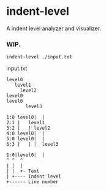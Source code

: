 # indent-level

A indent level analyzer and visualizer.

### WIP.

```
indent-level ./input.txt
```

input.txt
```
level0
   level1
     level2
level0
level0
       level3
```


```
1:0 level0|  |
2:1 |   level1
3:2 |   | level2
4:0 level0|  |
5:0 level0|  |
6:3 |   | |  level3
```

```
1:0|level0|  |
^ ^  ^
| |  |
| |  +- Text
| +---- Indent level
+------ Line number
```